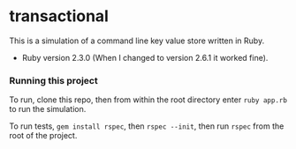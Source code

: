 # transactional
This is a simulation of a command line key value store written in Ruby.

* Ruby version 2.3.0 (When I changed to version 2.6.1 it worked fine).

### Running this project

To run, clone this repo, then from within the root directory enter `ruby app.rb` to run the simulation.

To run tests, `gem install rspec`, then `rspec --init`, then run `rspec` from the root of the project.
